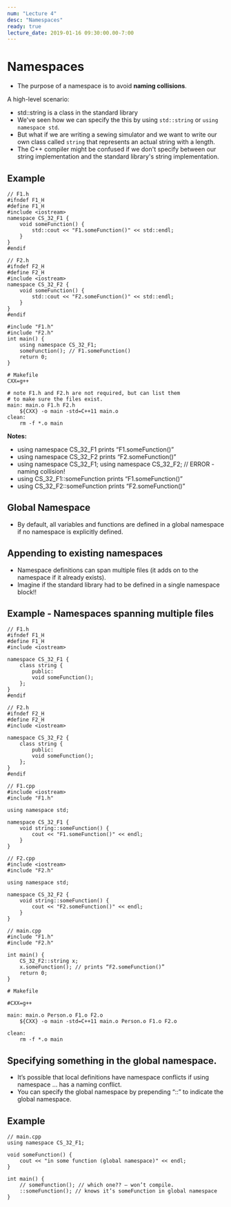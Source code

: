 ```yaml
---
num: "Lecture 4"
desc: "Namespaces"
ready: true
lecture_date: 2019-01-16 09:30:00.00-7:00
---
```


# Namespaces
* The purpose of a namespace is to avoid <b>naming collisions</b>.

A high-level scenario:
* std::string is a class in the standard library
* We've seen how we can specify the this by using `std::string` or `using namespace std`.
* But what if we are writing a sewing simulator and we want to write our own class called `string` that represents an actual string with a length.
* The C++ compiler might be confused if we don't specify between our string implementation and the standard library's string implementation.

## Example

```
// F1.h
#ifndef F1_H
#define F1_H
#include <iostream>
namespace CS_32_F1 {
	void someFunction() {
		std::cout << "F1.someFunction()" << std::endl;
	}
}
#endif
```
```
// F2.h
#ifndef F2_H
#define F2_H
#include <iostream>
namespace CS_32_F2 {
	void someFunction() {
		std::cout << "F2.someFunction()" << std::endl;
	}
}
#endif
```
```
#include "F1.h"
#include "F2.h"
int main() {
	using namespace CS_32_F1;
	someFunction(); // F1.someFunction()
	return 0;
}
```
```
# Makefile
CXX=g++

# note F1.h and F2.h are not required, but can list them
# to make sure the files exist.
main: main.o F1.h F2.h
	${CXX} -o main -std=C++11 main.o
clean:
	rm -f *.o main
```

<b>Notes:</b>
* using namespace CS_32_F1 prints “F1.someFunction()”
* using namespace CS_32_F2 prints “F2.someFunction()”
* using namespace CS_32_F1; using namespace CS_32_F2;
// ERROR - naming collision!
* using CS_32_F1::someFunction prints “F1.someFunction()”
* using CS_32_F2::someFunction prints “F2.someFunction()”

## Global Namespace
* By default, all variables and functions are defined in a global namespace if no namespace is explicitly defined.

## Appending to existing namespaces
* Namespace definitions can span multiple files (it adds on to the namespace if it already exists).
* Imagine if the standard library had to be defined in a single namespace block!!

## Example - Namespaces spanning multiple files

```
// F1.h
#ifndef F1_H
#define F1_H
#include <iostream>

namespace CS_32_F1 {
    class string {
        public:
        void someFunction();
    };
}
#endif
```
```
// F2.h
#ifndef F2_H
#define F2_H
#include <iostream>

namespace CS_32_F2 {
    class string {
        public:
        void someFunction();
    };
}
#endif
```
```
// F1.cpp
#include <iostream>
#include "F1.h"

using namespace std;

namespace CS_32_F1 {
	void string::someFunction() {
		cout << "F1.someFunction()" << endl;
	}
}
```
```
// F2.cpp
#include <iostream>
#include "F2.h"

using namespace std;

namespace CS_32_F2 {
	void string::someFunction() {
		cout << "F2.someFunction()" << endl;
	}
}
```
```
// main.cpp
#include "F1.h"
#include "F2.h"

int main() {
	CS_32_F2::string x;
	x.someFunction(); // prints “F2.someFunction()”
	return 0;
}
```
```
# Makefile

#CXX=g++

main: main.o Person.o F1.o F2.o
	${CXX} -o main -std=C++11 main.o Person.o F1.o F2.o

clean:
	rm -f *.o main
```

## Specifying something in the global namespace.
* It’s possible that local definitions have namespace conflicts if using namespace ... has a naming conflict.
* You can specify the global namespace by prepending “::” to indicate the global namespace.

## Example

```
// main.cpp
using namespace CS_32_F1;

void someFunction() {
	cout << "in some function (global namespace)" << endl;
}

int main() {
	// someFunction(); // which one?? – won’t compile.
	::someFunction(); // knows it’s someFunction in global namespace
}
```

